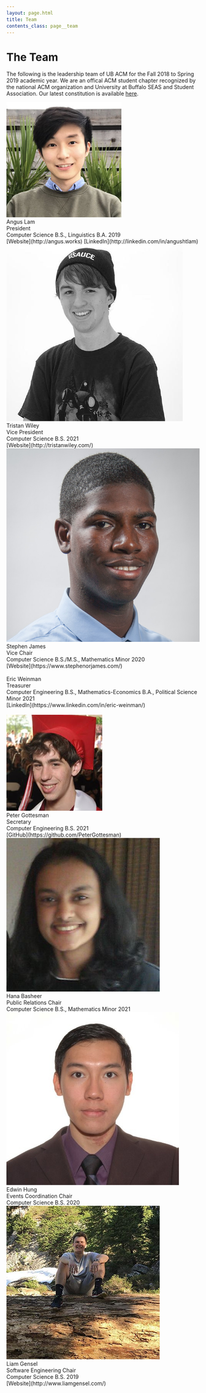 ```yaml
---
layout: page.html
title: Team
contents_class: page__team
---
```


# The Team

The following is the leadership team of UB ACM for the Fall 2018 to Spring 2019 academic year. We are an offical ACM student chapter recognized by the national ACM organization and University at Buffalo SEAS and Student Association. Our latest constitution is available [here](/constitution).

<div class="row">
  <div class="three columns">
    <div class="team_member">
      <img class="profile" src="/assets/team/angus.jpg" />
      <div class="name">Angus Lam</div>
      <div class="description">
        President<br />
        Computer Science B.S., Linguistics B.A. 2019<br />
        [Website](http://angus.works)
        [LinkedIn](http://linkedin.com/in/angushtlam)
      </div>
    </div>
  </div>
  <div class="three columns">
    <div class="team_member">
      <img class="profile" src="/assets/team/tristan.jpg" />
      <div class="name">Tristan Wiley</div>
      <div class="description">
        Vice President<br />
        Computer Science B.S. 2021<br />
        [Website](http://tristanwiley.com/)
      </div>
    </div>
  </div>
  <div class="three columns">
    <div class="team_member">
      <img class="profile" src="/assets/team/stephen.jpg" />
      <div class="name">Stephen James</div>
      <div class="description">
        Vice Chair<br />
        Computer Science B.S./M.S., Mathematics Minor 2020<br />
        [Website](https://www.stephenorjames.com/)
      </div>
    </div>
  </div>
  <div class="three columns">
    <div class="team_member">
      <img class="profile" src="/assets/placeholder.jpg" />
      <div class="name">Eric Weinman</div>
      <div class="description">
        Treasurer<br />
        Computer Engineering B.S., Mathematics-Economics B.A., Political Science Minor 2021<br />
        [LinkedIn](https://www.linkedin.com/in/eric-weinman/)
      </div>
    </div>
  </div>
</div>
<br />
<div class="row">
  <div class="three columns">
    <div class="team_member">
      <img class="profile" src="/assets/team/peter.jpg" />
      <div class="name">Peter Gottesman</div>
      <div class="description">
        Secretary<br />
        Computer Engineering B.S. 2021<br />
        [GitHub](https://github.com/PeterGottesman)
      </div>
    </div>
  </div>
  <div class="three columns">
    <div class="team_member">
      <img class="profile" src="/assets/team/hana.jpg" />
      <div class="name">Hana Basheer</div>
      <div class="description">
        Public Relations Chair<br />
        Computer Science B.S., Mathematics Minor 2021<br />
      </div>
    </div>
  </div>
  <div class="three columns">
    <div class="team_member">
      <img class="profile" src="/assets/team/edwin.jpg" />
      <div class="name">Edwin Hung</div>
      <div class="description">
        Events Coordination Chair<br />
        Computer Science B.S. 2020<br />
      </div>
    </div>
  </div>
  <div class="three columns">
    <div class="team_member">
      <img class="profile" src="/assets/team/liam.jpg" />
      <div class="name">Liam Gensel</div>
      <div class="description">
        Software Engineering Chair<br />
        Computer Science B.S. 2019<br />
        [Website](http://www.liamgensel.com/)
      </div>
    </div>
  </div>

</div>
<br />
<div class="row">

</div>
